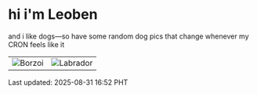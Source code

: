 # hi i'm Leoben

and i like dogs—so have some random dog pics that change whenever my CRON feels like it

|  |  |
|--------|----------|
| ![Borzoi](https://random-dog-vercel.vercel.app/api/random-borzoi?v=1756630379) | ![Labrador](https://random-dog-vercel.vercel.app/api/random-labrador?v=1756630379) |

Last updated: 2025-08-31 16:52 PHT
